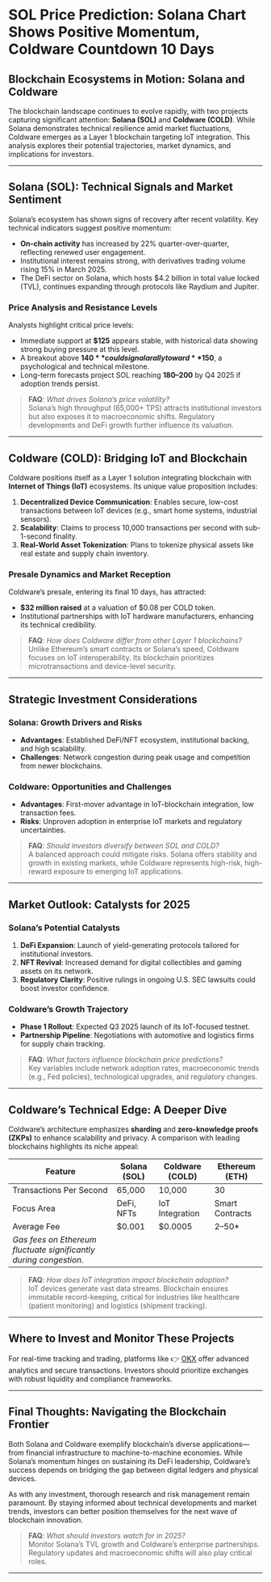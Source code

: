 # SOL Price Prediction: Solana Chart Shows Positive Momentum, Coldware Countdown 10 Days  

## Blockchain Ecosystems in Motion: Solana and Coldware  

The blockchain landscape continues to evolve rapidly, with two projects capturing significant attention: **Solana (SOL)** and **Coldware (COLD)**. While Solana demonstrates technical resilience amid market fluctuations, Coldware emerges as a Layer 1 blockchain targeting IoT integration. This analysis explores their potential trajectories, market dynamics, and implications for investors.  

---

## Solana (SOL): Technical Signals and Market Sentiment  

Solana’s ecosystem has shown signs of recovery after recent volatility. Key technical indicators suggest positive momentum:  

- **On-chain activity** has increased by 22% quarter-over-quarter, reflecting renewed user engagement.  
- Institutional interest remains strong, with derivatives trading volume rising 15% in March 2025.  
- The DeFi sector on Solana, which hosts $4.2 billion in total value locked (TVL), continues expanding through protocols like Raydium and Jupiter.  

### Price Analysis and Resistance Levels  
Analysts highlight critical price levels:  
- Immediate support at **$125** appears stable, with historical data showing strong buying pressure at this level.  
- A breakout above **$140** could signal a rally toward **$150**, a psychological and technical milestone.  
- Long-term forecasts project SOL reaching **$180–$200** by Q4 2025 if adoption trends persist.  

> **FAQ**: *What drives Solana’s price volatility?*  
> Solana’s high throughput (65,000+ TPS) attracts institutional investors but also exposes it to macroeconomic shifts. Regulatory developments and DeFi growth further influence its valuation.  

---

## Coldware (COLD): Bridging IoT and Blockchain  

Coldware positions itself as a Layer 1 solution integrating blockchain with **Internet of Things (IoT)** ecosystems. Its unique value proposition includes:  

1. **Decentralized Device Communication**: Enables secure, low-cost transactions between IoT devices (e.g., smart home systems, industrial sensors).  
2. **Scalability**: Claims to process 10,000 transactions per second with sub-1-second finality.  
3. **Real-World Asset Tokenization**: Plans to tokenize physical assets like real estate and supply chain inventory.  

### Presale Dynamics and Market Reception  
Coldware’s presale, entering its final 10 days, has attracted:  
- **$32 million raised** at a valuation of $0.08 per COLD token.  
- Institutional partnerships with IoT hardware manufacturers, enhancing its technical credibility.  

> **FAQ**: *How does Coldware differ from other Layer 1 blockchains?*  
> Unlike Ethereum’s smart contracts or Solana’s speed, Coldware focuses on IoT interoperability. Its blockchain prioritizes microtransactions and device-level security.  

---

## Strategic Investment Considerations  

### Solana: Growth Drivers and Risks  
- **Advantages**: Established DeFi/NFT ecosystem, institutional backing, and high scalability.  
- **Challenges**: Network congestion during peak usage and competition from newer blockchains.  

### Coldware: Opportunities and Challenges  
- **Advantages**: First-mover advantage in IoT-blockchain integration, low transaction fees.  
- **Risks**: Unproven adoption in enterprise IoT markets and regulatory uncertainties.  

> **FAQ**: *Should investors diversify between SOL and COLD?*  
> A balanced approach could mitigate risks. Solana offers stability and growth in existing markets, while Coldware represents high-risk, high-reward exposure to emerging IoT applications.  

---

## Market Outlook: Catalysts for 2025  

### Solana’s Potential Catalysts  
1. **DeFi Expansion**: Launch of yield-generating protocols tailored for institutional investors.  
2. **NFT Revival**: Increased demand for digital collectibles and gaming assets on its network.  
3. **Regulatory Clarity**: Positive rulings in ongoing U.S. SEC lawsuits could boost investor confidence.  

### Coldware’s Growth Trajectory  
- **Phase 1 Rollout**: Expected Q3 2025 launch of its IoT-focused testnet.  
- **Partnership Pipeline**: Negotiations with automotive and logistics firms for supply chain tracking.  

> **FAQ**: *What factors influence blockchain price predictions?*  
> Key variables include network adoption rates, macroeconomic trends (e.g., Fed policies), technological upgrades, and regulatory changes.  

---

## Coldware’s Technical Edge: A Deeper Dive  

Coldware’s architecture emphasizes **sharding** and **zero-knowledge proofs (ZKPs)** to enhance scalability and privacy. A comparison with leading blockchains highlights its niche appeal:  

| Feature              | Solana (SOL) | Coldware (COLD) | Ethereum (ETH) |  
|----------------------|--------------|-----------------|----------------|  
| Transactions Per Second | 65,000       | 10,000          | 30             |  
| Focus Area           | DeFi, NFTs   | IoT Integration | Smart Contracts|  
| Average Fee          | $0.001       | $0.0005         | $2–$50*        |  
| *Gas fees on Ethereum fluctuate significantly during congestion.*  

> **FAQ**: *How does IoT integration impact blockchain adoption?*  
> IoT devices generate vast data streams. Blockchain ensures immutable record-keeping, critical for industries like healthcare (patient monitoring) and logistics (shipment tracking).  

---

## Where to Invest and Monitor These Projects  

For real-time tracking and trading, platforms like 👉 [OKX](https://bit.ly/okx-bonus) offer advanced analytics and secure transactions. Investors should prioritize exchanges with robust liquidity and compliance frameworks.  

---

## Final Thoughts: Navigating the Blockchain Frontier  

Both Solana and Coldware exemplify blockchain’s diverse applications—from financial infrastructure to machine-to-machine economies. While Solana’s momentum hinges on sustaining its DeFi leadership, Coldware’s success depends on bridging the gap between digital ledgers and physical devices.  

As with any investment, thorough research and risk management remain paramount. By staying informed about technical developments and market trends, investors can better position themselves for the next wave of blockchain innovation.  

> **FAQ**: *What should investors watch for in 2025?*  
> Monitor Solana’s TVL growth and Coldware’s enterprise partnerships. Regulatory updates and macroeconomic shifts will also play critical roles.  

---  